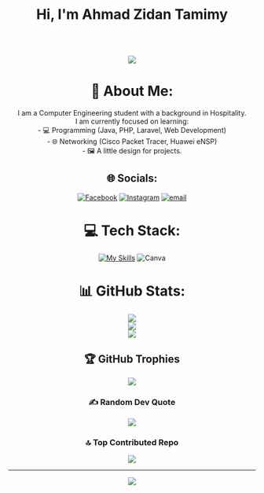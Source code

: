 <h1 align="center">Hi, I'm Ahmad Zidan Tamimy</h1>

<br><br>

<div align="center">
  <img src="https://user-images.githubusercontent.com/22107794/139580686-887df369-edb8-4bc8-b607-4fbf6d7e4866.gif">

  # 💫 About Me:
I am a Computer Engineering student with a background in Hospitality.<br>I am currently focused on learning: <br>- 💻 Programming (Java, PHP, Laravel, Web Development) <br>- 🌐 Networking (Cisco Packet Tracer, Huawei eNSP) <br>- 🖼️ A little design for projects.


## 🌐 Socials:
[![Facebook](https://img.shields.io/badge/Facebook-%231877F2.svg?logo=Facebook&logoColor=white)](https://www.facebook.com/share/15b8okDkMf/) [![Instagram](https://img.shields.io/badge/Instagram-%23E4405F.svg?logo=Instagram&logoColor=white)](https://instagram.com/mr_smileytherow) [![email](https://img.shields.io/badge/Email-D14836?logo=gmail&logoColor=white)](mailto:ahmadzidantamimy@gmail.com) 

# 💻 Tech Stack:
[![My Skills](https://skillicons.dev/icons?i=js,html,css,js,c,java,php,py,laravel,mysql,tailwind,bootstrap,figma,git,github)](https://skillicons.dev) ![Canva](https://img.shields.io/badge/Canva-%2300C4CC.svg?style=for-the-badge&logo=Canva&logoColor=white)

# 📊 GitHub Stats:
![](https://github-readme-stats.vercel.app/api?username=FrederiyPatria&theme=aura&hide_border=false&include_all_commits=true&count_private=true)<br/>
![](https://nirzak-streak-stats.vercel.app/?user=FrederiyPatria&theme=aura&hide_border=false)<br/>
![](https://github-readme-stats.vercel.app/api/top-langs/?username=FrederiyPatria&theme=aura&hide_border=false&include_all_commits=true&count_private=true&layout=compact)

## 🏆 GitHub Trophies
![](https://github-profile-trophy.vercel.app/?username=FrederiyPatria&theme=radical&no-frame=false&no-bg=false&margin-w=4)

### ✍️ Random Dev Quote
![](https://quotes-github-readme.vercel.app/api?type=horizontal&theme=radical)

### 🔝 Top Contributed Repo
![](https://github-contributor-stats.vercel.app/api?username=FrederiyPatria&limit=5&theme=dark&combine_all_yearly_contributions=true)

---
[![](https://visitcount.itsvg.in/api?id=FrederiyPatria&icon=0&color=0)](https://visitcount.itsvg.in)

